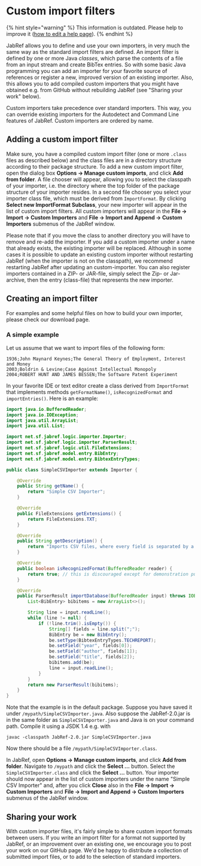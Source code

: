 # Custom import filters

{% hint style="warning" %}
This information is outdated. Please help to improve it \([how to edit a help page](../../faqcontributing/how-to-improve-the-help-page.md#editing-help-pages-directly-in-the-browser)\)​.
{% endhint %}

JabRef allows you to define and use your own importers, in very much the same way as the standard import filters are defined. An import filter is defined by one or more Java _classes_, which parse the contents of a file from an input stream and create BibTex entries. So with some basic Java programming you can add an importer for your favorite source of references or register a new, improved version of an existing importer. Also, this allows you to add compiled custom importers that you might have obtained e.g. from GitHub without rebuilding JabRef \(see "Sharing your work" below\).

Custom importers take precedence over standard importers. This way, you can override existing importers for the Autodetect and Command Line features of JabRef. Custom importers are ordered by name.

## Adding a custom import filter

Make sure, you have a compiled custom import filter \(one or more `.class` files as described below\) and the class files are in a directory structure according to their package structure. To add a new custom import filter, open the dialog box **Options → Manage custom imports**, and click **Add from folder**. A file chooser will appear, allowing you to select the classpath of your importer, i.e. the directory where the top folder of the package structure of your importer resides. In a second file chooser you select your importer class file, which must be derived from `ImportFormat`. By clicking **Select new ImportFormat Subclass**, your new importer will appear in the list of custom import filters. All custom importers will appear in the **File → Import → Custom Importers** and **File → Import and Append → Custom Importers** submenus of the JabRef window.

Please note that if you move the class to another directory you will have to remove and re-add the importer. If you add a custom importer under a name that already exists, the existing importer will be replaced. Although in some cases it is possible to update an existing custom importer without restarting JabRef \(when the importer is not on the classpath\), we recommend restarting JabRef after updating an custom-importer. You can also register importers contained in a ZIP- or JAR-file, simply select the Zip- or Jar-archive, then the entry \(class-file\) that represents the new importer.

## Creating an import filter

For examples and some helpful files on how to build your own importer, please check our download page.

### A simple example

Let us assume that we want to import files of the following form:

```text
1936;John Maynard Keynes;The General Theory of Employment, Interest and Money
2003;Boldrin & Levine;Case Against Intellectual Monopoly
2004;ROBERT HUNT AND JAMES BESSEN;The Software Patent Experiment
```

In your favorite IDE or text editor create a class derived from `ImportFormat` that implements methods `getFormatName()`, `isRecognizedFormat` and `importEntries()`. Here is an example:

```java
import java.io.BufferedReader;
import java.io.IOException;
import java.util.ArrayList;
import java.util.List;

import net.sf.jabref.logic.importer.Importer;
import net.sf.jabref.logic.importer.ParserResult;
import net.sf.jabref.logic.util.FileExtensions;
import net.sf.jabref.model.entry.BibEntry;
import net.sf.jabref.model.entry.BibtexEntryTypes;

public class SimpleCSVImporter extends Importer {

    @Override
    public String getName() {
        return "Simple CSV Importer";
    }

    @Override
    public FileExtensions getExtensions() {
        return FileExtensions.TXT;
    }

    @Override
    public String getDescription() {
        return "Imports CSV files, where every field is separated by a semicolon.";
    }

    @Override
    public boolean isRecognizedFormat(BufferedReader reader) {
        return true; // this is discouraged except for demonstration purposes
    }

    @Override
    public ParserResult importDatabase(BufferedReader input) throws IOException {
        List<BibEntry> bibitems = new ArrayList<>();

        String line = input.readLine();
        while (line != null) {
            if (!line.trim().isEmpty()) {
                String[] fields = line.split(";");
                BibEntry be = new BibEntry();
                be.setType(BibtexEntryTypes.TECHREPORT);
                be.setField("year", fields[0]);
                be.setField("author", fields[1]);
                be.setField("title", fields[2]);
                bibitems.add(be);
                line = input.readLine();
            }
        }
        return new ParserResult(bibitems);
    }
}
```

Note that the example is in the default package. Suppose you have saved it under `/mypath/SimpleCSVImporter.java`. Also suppose the JabRef-2.0.jar is in the same folder as `SimpleCSVImporter.java` and Java is on your command path. Compile it using a JSDK 1.4 e.g. with

```text
javac -classpath JabRef-2.0.jar SimpleCSVImporter.java
```

Now there should be a file `/mypath/SimpleCSVImporter.class`.

In JabRef, open **Options → Manage custom imports**, and click **Add from folder**. Navigate to `/mypath` and click the **Select ...** button. Select the `SimpleCSVImporter.class` and click the **Select ...** button. Your importer should now appear in the list of custom importers under the name "Simple CSV Importer" and, after you click **Close** also in the **File → Import → Custom Importers** and **File → Import and Append → Custom Importers** submenus of the JabRef window.

## Sharing your work

With custom importer files, it's fairly simple to share custom import formats between users. If you write an import filter for a format not supported by JabRef, or an improvement over an existing one, we encourage you to post your work on our GitHub page. We'd be happy to distribute a collection of submitted import files, or to add to the selection of standard importers.

